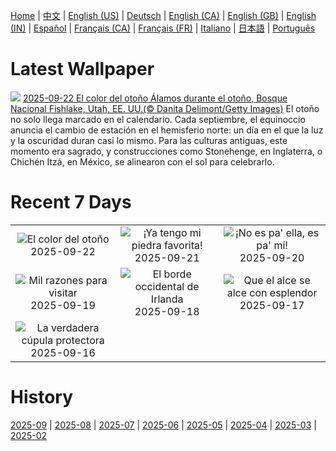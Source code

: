 [Home](../README.md) | [中文](zh-CN.md) | [English (US)](en-US.md) | [Deutsch](de-DE.md) | [English (CA)](en-CA.md) | [English (GB)](en-GB.md) | [English (IN)](en-IN.md) | [Español](es-ES.md) | [Français (CA)](fr-CA.md) | [Français (FR)](fr-FR.md) | [Italiano](it-IT.md) | [日本語](ja-JP.md) | [Português](pt-BR.md)

# Latest Wallpaper
![](https://www.bing.com/th?id=OHR.AspenEquinox_ES-ES0554126679_UHD.jpg)
[2025-09-22 El color del otoño Álamos durante el otoño, Bosque Nacional Fishlake, Utah, EE. UU.(© Danita Delimont/Getty Images)](https://www.bing.com/th?id=OHR.AspenEquinox_ES-ES0554126679_UHD.jpg)
El otoño no solo llega marcado en el calendario. Cada septiembre, el equinoccio anuncia el cambio de estación en el hemisferio norte: un día en el que la luz y la oscuridad duran casi lo mismo. Para las culturas antiguas, este momento era sagrado, y construcciones como Stonehenge, en Inglaterra, o Chichén Itzá, en México, se alinearon con el sol para celebrarlo.

# Recent 7 Days
|  |  |  |
|:---:|:---:|:---:|
| ![](https://www.bing.com/th?id=OHR.AspenEquinox_ES-ES0554126679_400x240.jpg "El color del otoño") 2025-09-22 | ![](https://www.bing.com/th?id=OHR.IceOtters_ES-ES0527606822_400x240.jpg "¡Ya tengo mi piedra favorita!") 2025-09-21 | ![](https://www.bing.com/th?id=OHR.PaellaDay_ES-ES0490054669_400x240.jpg "¡No es pa' ella, es pa' mí!") 2025-09-20 |
| ![](https://www.bing.com/th?id=OHR.ThousandIslands_ES-ES0457398976_400x240.jpg "Mil razones para visitar") 2025-09-19 | ![](https://www.bing.com/th?id=OHR.DunquinIreland_ES-ES8742460168_400x240.jpg "El borde occidental de Irlanda") 2025-09-18 | ![](https://www.bing.com/th?id=OHR.YoungMoose_ES-ES6683972972_400x240.jpg "Que el alce se alce con esplendor") 2025-09-17 |
| ![](https://www.bing.com/th?id=OHR.OzoneEarth_ES-ES8514798418_400x240.jpg "La verdadera cúpula protectora") 2025-09-16 |  |  |

# History
[2025-09](../archives/wallpaper/es-ES/w_2025_09.md) | [2025-08](../archives/wallpaper/es-ES/w_2025_08.md) | [2025-07](../archives/wallpaper/es-ES/w_2025_07.md) | [2025-06](../archives/wallpaper/es-ES/w_2025_06.md) | [2025-05](../archives/wallpaper/es-ES/w_2025_05.md) | [2025-04](../archives/wallpaper/es-ES/w_2025_04.md) | [2025-03](../archives/wallpaper/es-ES/w_2025_03.md) | [2025-02](../archives/wallpaper/es-ES/w_2025_02.md)
